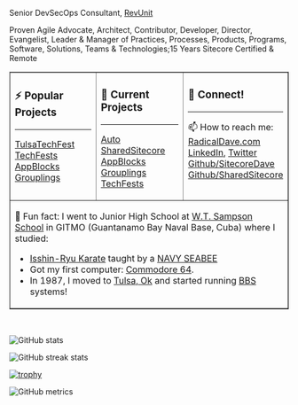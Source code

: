 Senior DevSecOps Consultant, [RevUnit](https://revunit.com)

Proven Agile Advocate, Architect, Contributor, Developer, Director, Evangelist, Leader & Manager of Practices, Processes, Products, Programs, Software, Solutions, Teams & Technologies;15 Years Sitecore Certified & Remote
                               
<center>
<table width="100%" border="1"><tr><td valign="top" width="33%">
  
### ⚡ Popular Projects

<hr>

[TulsaTechFest](https://tulsatechfest.com)<br/>
[TechFests](https://techfests.com)<br/>
[AppBlocks](https://appblocks.net)<br/>
[Grouplings](https://grouplings.com)<br/>
  
  </td><td valign="top" width="33%">
  
### 🔭 Current Projects

<hr>

[Auto](https://github.com/radical-dave/auto)<br/>
[SharedSitecore](https://sharedsitecore.com)<br/>
[AppBlocks](https://appblocks.net)<br/>
[Grouplings](https://grouplings.com)<br/>
[TechFests](https://techfests.com)<br/>

  </td><td valign="top" width="33%">
  
### 👯 Connect!
  
<hr>

📫 How to reach me:
[RadicalDave.com](https://radicaldave.com)<br/>
[LinkedIn](https://linkedin.com/in/davidwalker),
[Twitter](https://twitter.com/davidwalker)<br/>
[Github/SitecoreDave](https://github.com/sitecoredave)<br/>
[Github/SharedSitecore](https://github.com/sharedsitecore)<br/>

  </td></tr><tr><td width="100%" colspan="3">
  
  💬 Fun fact: I went to Junior High School at [W.T. Sampson School](https://www.dodea.edu/WTsampsonEHS/about.cfm) in GITMO (Guantanamo Bay Naval Base, Cuba) where I studied:
  
  - [Isshin-Ryu Karate](https://en.wikipedia.org/wiki/Isshin-ryu) taught by a [NAVY SEABEE](https://www.necc.usff.navy.mil/seabees/)
  - Got my first computer: [Commodore 64](https://en.wikipedia.org/wiki/Commodore_64).
  - In 1987, I moved to [Tulsa, Ok](https://en.wikipedia.org/wiki/Tulsa,_Oklahoma) and started running [BBS](https://en.wikipedia.org/wiki/Bulletin_board_system) systems!
  
  </td></tr>
</table>
</center>
<br/>

![GitHub stats](https://github-readme-stats.vercel.app/api?username=radical-dave&show_icons=true&count_private=true)  

![GitHub streak stats](https://github-readme-streak-stats.herokuapp.com/?user=radical-dave)

[![trophy](https://github-profile-trophy.vercel.app/?username=radical-dave)](https://github.com/ryo-ma/github-profile-trophy)

![GitHub metrics](https://metrics.lecoq.io/radical-dave)
